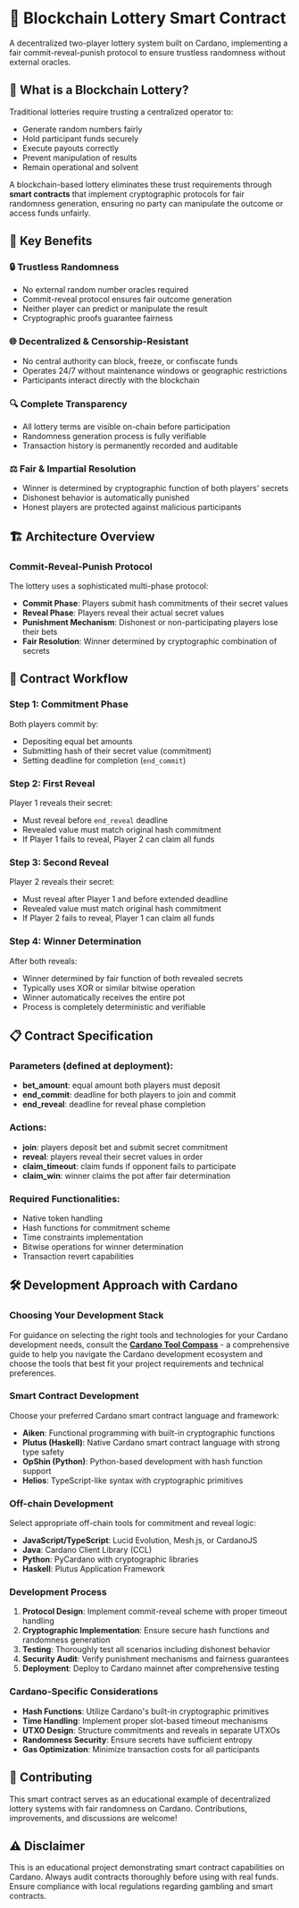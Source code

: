 # 🎲 Blockchain Lottery Smart Contract

A decentralized two-player lottery system built on Cardano, implementing a fair commit-reveal-punish protocol to ensure trustless randomness without external oracles.

## 🌟 What is a Blockchain Lottery?

Traditional lotteries require trusting a centralized operator to:
- Generate random numbers fairly
- Hold participant funds securely
- Execute payouts correctly
- Prevent manipulation of results
- Remain operational and solvent

A blockchain-based lottery eliminates these trust requirements through **smart contracts** that implement cryptographic protocols for fair randomness generation, ensuring no party can manipulate the outcome or access funds unfairly.

## 💎 Key Benefits

### 🔒 **Trustless Randomness**
- No external random number oracles required
- Commit-reveal protocol ensures fair outcome generation
- Neither player can predict or manipulate the result
- Cryptographic proofs guarantee fairness

### 🌐 **Decentralized & Censorship-Resistant**
- No central authority can block, freeze, or confiscate funds
- Operates 24/7 without maintenance windows or geographic restrictions
- Participants interact directly with the blockchain

### 🔍 **Complete Transparency**
- All lottery terms are visible on-chain before participation
- Randomness generation process is fully verifiable
- Transaction history is permanently recorded and auditable

### ⚖️ **Fair & Impartial Resolution**
- Winner is determined by cryptographic function of both players' secrets
- Dishonest behavior is automatically punished
- Honest players are protected against malicious participants

## 🏗️ Architecture Overview

### Commit-Reveal-Punish Protocol

The lottery uses a sophisticated multi-phase protocol:
- **Commit Phase**: Players submit hash commitments of their secret values
- **Reveal Phase**: Players reveal their actual secret values
- **Punishment Mechanism**: Dishonest or non-participating players lose their bets
- **Fair Resolution**: Winner determined by cryptographic combination of secrets

## 🔄 Contract Workflow

### Step 1: Commitment Phase
Both players commit by:
- Depositing equal bet amounts
- Submitting hash of their secret value (commitment)
- Setting deadline for completion (`end_commit`)

### Step 2: First Reveal
Player 1 reveals their secret:
- Must reveal before `end_reveal` deadline
- Revealed value must match original hash commitment
- If Player 1 fails to reveal, Player 2 can claim all funds

### Step 3: Second Reveal
Player 2 reveals their secret:
- Must reveal after Player 1 and before extended deadline
- Revealed value must match original hash commitment
- If Player 2 fails to reveal, Player 1 can claim all funds

### Step 4: Winner Determination
After both reveals:
- Winner determined by fair function of both revealed secrets
- Typically uses XOR or similar bitwise operation
- Winner automatically receives the entire pot
- Process is completely deterministic and verifiable

## 📋 Contract Specification

### Parameters (defined at deployment):
- **bet_amount**: equal amount both players must deposit
- **end_commit**: deadline for both players to join and commit
- **end_reveal**: deadline for reveal phase completion

### Actions:
- **join**: players deposit bet and submit secret commitment
- **reveal**: players reveal their secret values in order
- **claim_timeout**: claim funds if opponent fails to participate
- **claim_win**: winner claims the pot after fair determination

### Required Functionalities:
- Native token handling
- Hash functions for commitment scheme
- Time constraints implementation
- Bitwise operations for winner determination
- Transaction revert capabilities

## 🛠️ Development Approach with Cardano

### Choosing Your Development Stack

For guidance on selecting the right tools and technologies for your Cardano development needs, consult the **[Cardano Tool Compass](https://github.com/cardano-foundation/cardano-tool-compass)** - a comprehensive guide to help you navigate the Cardano development ecosystem and choose the tools that best fit your project requirements and technical preferences.

### Smart Contract Development
Choose your preferred Cardano smart contract language and framework:
- **Aiken**: Functional programming with built-in cryptographic functions
- **Plutus (Haskell)**: Native Cardano smart contract language with strong type safety
- **OpShin (Python)**: Python-based development with hash function support
- **Helios**: TypeScript-like syntax with cryptographic primitives

### Off-chain Development
Select appropriate off-chain tools for commitment and reveal logic:
- **JavaScript/TypeScript**: Lucid Evolution, Mesh.js, or CardanoJS
- **Java**: Cardano Client Library (CCL)
- **Python**: PyCardano with cryptographic libraries
- **Haskell**: Plutus Application Framework

### Development Process
1. **Protocol Design**: Implement commit-reveal scheme with proper timeout handling
2. **Cryptographic Implementation**: Ensure secure hash functions and randomness generation
3. **Testing**: Thoroughly test all scenarios including dishonest behavior
4. **Security Audit**: Verify punishment mechanisms and fairness guarantees
5. **Deployment**: Deploy to Cardano mainnet after comprehensive testing

### Cardano-Specific Considerations
- **Hash Functions**: Utilize Cardano's built-in cryptographic primitives
- **Time Handling**: Implement proper slot-based timeout mechanisms
- **UTXO Design**: Structure commitments and reveals in separate UTXOs
- **Randomness Security**: Ensure secrets have sufficient entropy
- **Gas Optimization**: Minimize transaction costs for all participants

## 🤝 Contributing

This smart contract serves as an educational example of decentralized lottery systems with fair randomness on Cardano. Contributions, improvements, and discussions are welcome!

## ⚠️ Disclaimer

This is an educational project demonstrating smart contract capabilities on Cardano. Always audit contracts thoroughly before using with real funds. Ensure compliance with local regulations regarding gambling and smart contracts.